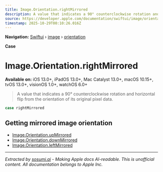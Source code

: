 ```yaml
---
title: Image.Orientation.rightMirrored
description: A value that indicates a 90° counterclockwise rotation and horizontal flip from the orientation of its original pixel data.
source: https://developer.apple.com/documentation/swiftui/image/orientation/rightmirrored
timestamp: 2025-10-29T00:10:26.016Z
---
```


**Navigation:** [Swiftui](/documentation/swiftui) › [image](/documentation/swiftui/image) › [orientation](/documentation/swiftui/image/orientation)

**Case**

# Image.Orientation.rightMirrored

**Available on:** iOS 13.0+, iPadOS 13.0+, Mac Catalyst 13.0+, macOS 10.15+, tvOS 13.0+, visionOS 1.0+, watchOS 6.0+

> A value that indicates a 90° counterclockwise rotation and horizontal flip from the orientation of its original pixel data.

```swift
case rightMirrored
```

## Getting mirrored image orientation

- [Image.Orientation.upMirrored](/documentation/swiftui/image/orientation/upmirrored)
- [Image.Orientation.downMirrored](/documentation/swiftui/image/orientation/downmirrored)
- [Image.Orientation.leftMirrored](/documentation/swiftui/image/orientation/leftmirrored)

---

*Extracted by [sosumi.ai](https://sosumi.ai) - Making Apple docs AI-readable.*
*This is unofficial content. All documentation belongs to Apple Inc.*
